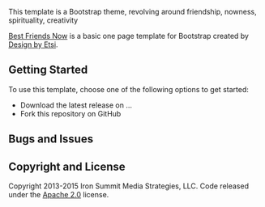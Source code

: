 
This template is a Bootstrap theme, revolving around friendship, nowness, spirituality, creativity

[Best Friends Now](http://www.example.com/) is a basic one page template for Bootstrap created by [Design by Etsi](http://www.example.com/).

## Getting Started

To use this template, choose one of the following options to get started:
* Download the latest release on ...
* Fork this repository on GitHub

## Bugs and Issues


## Copyright and License

Copyright 2013-2015 Iron Summit Media Strategies, LLC. Code released under the [Apache 2.0](https://github.com/IronSummitMedia/startbootstrap-one-page-wonder/blob/gh-pages/LICENSE) license.
